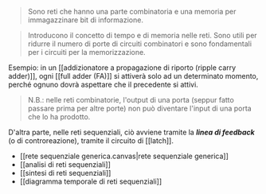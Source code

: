 > Sono reti che hanno una parte combinatoria e una memoria per immagazzinare bit di informazione.

> Introducono il concetto di tempo e di memoria nelle reti. Sono utili per ridurre il numero di porte di circuiti combinatori e sono fondamentali per i circuiti per la memorizzazione.

Esempio: in un [[addizionatore a propagazione di riporto (ripple carry adder)]], ogni [[full adder (FA)]] si attiverà solo ad un determinato momento, perché ognuno dovrà aspettare che il precedente si attivi.

> N.B.: nelle reti combinatorie, l'output di una porta (seppur fatto passare prima per altre porte) non può diventare l'input di una porta che lo ha prodotto.

D'altra parte, nelle reti sequenziali, ciò avviene tramite la ***linea di feedback*** (o di controreazione), tramite il circuito di [[latch]].

- [[rete sequenziale generica.canvas|rete sequenziale generica]]
- [[analisi di reti sequenziali]]
- [[sintesi di reti sequenziali]]
- [[diagramma temporale di reti sequenziali]]